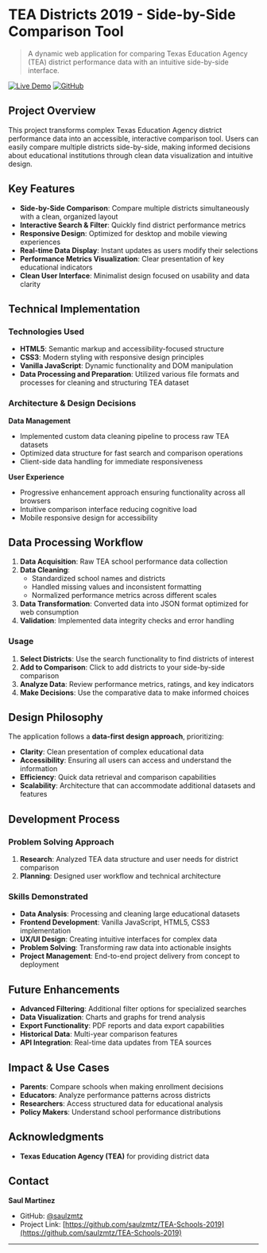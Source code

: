 # TEA Districts 2019 - Side-by-Side Comparison Tool

> A dynamic web application for comparing Texas Education Agency (TEA) district performance data with an intuitive side-by-side interface.

[![Live Demo](https://img.shields.io/badge/Live%20Demo-View%20Application-blue)](https://saulzmtz.github.io/TEA-Schools-2019/)
[![GitHub](https://img.shields.io/badge/GitHub-Repository-green)](https://github.com/saulzmtz/TEA-Schools-2019)

## Project Overview

This project transforms complex Texas Education Agency district performance data into an accessible, interactive comparison tool. Users can easily compare multiple districts side-by-side, making informed decisions about educational institutions through clean data visualization and intuitive design.

## Key Features

- **Side-by-Side Comparison**: Compare multiple districts simultaneously with a clean, organized layout
- **Interactive Search & Filter**: Quickly find district performance metrics
- **Responsive Design**: Optimized for desktop and mobile viewing experiences
- **Real-time Data Display**: Instant updates as users modify their selections
- **Performance Metrics Visualization**: Clear presentation of key educational indicators
- **Clean User Interface**: Minimalist design focused on usability and data clarity

## Technical Implementation

### Technologies Used
- **HTML5**: Semantic markup and accessibility-focused structure
- **CSS3**: Modern styling with responsive design principles
- **Vanilla JavaScript**: Dynamic functionality and DOM manipulation
- **Data Processing and Preparation**: Utilized various file formats and processes for cleaning and structuring TEA dataset

### Architecture & Design Decisions

**Data Management**
- Implemented custom data cleaning pipeline to process raw TEA datasets
- Optimized data structure for fast search and comparison operations
- Client-side data handling for immediate responsiveness

**User Experience**
- Progressive enhancement approach ensuring functionality across all browsers
- Intuitive comparison interface reducing cognitive load
- Mobile responsive design for accessibility


## Data Processing Workflow

1. **Data Acquisition**: Raw TEA school performance data collection
2. **Data Cleaning**: 
   - Standardized school names and districts
   - Handled missing values and inconsistent formatting
   - Normalized performance metrics across different scales
3. **Data Transformation**: Converted data into JSON format optimized for web consumption
4. **Validation**: Implemented data integrity checks and error handling

### Usage

1. **Select Districts**: Use the search functionality to find districts of interest
2. **Add to Comparison**: Click to add districts to your side-by-side comparison
3. **Analyze Data**: Review performance metrics, ratings, and key indicators
4. **Make Decisions**: Use the comparative data to make informed choices

## Design Philosophy

The application follows a **data-first design approach**, prioritizing:

- **Clarity**: Clean presentation of complex educational data
- **Accessibility**: Ensuring all users can access and understand the information
- **Efficiency**: Quick data retrieval and comparison capabilities
- **Scalability**: Architecture that can accommodate additional datasets and features

## Development Process

### Problem Solving Approach
1. **Research**: Analyzed TEA data structure and user needs for district comparison
2. **Planning**: Designed user workflow and technical architecture

### Skills Demonstrated
- **Data Analysis**: Processing and cleaning large educational datasets
- **Frontend Development**: Vanilla JavaScript, HTML5, CSS3 implementation
- **UX/UI Design**: Creating intuitive interfaces for complex data
- **Problem Solving**: Transforming raw data into actionable insights
- **Project Management**: End-to-end project delivery from concept to deployment

## Future Enhancements

- **Advanced Filtering**: Additional filter options for specialized searches
- **Data Visualization**: Charts and graphs for trend analysis
- **Export Functionality**: PDF reports and data export capabilities
- **Historical Data**: Multi-year comparison features
- **API Integration**: Real-time data updates from TEA sources

## Impact & Use Cases

- **Parents**: Compare schools when making enrollment decisions
- **Educators**: Analyze performance patterns across districts
- **Researchers**: Access structured data for educational analysis
- **Policy Makers**: Understand school performance distributions


## Acknowledgments

- **Texas Education Agency (TEA)** for providing district data


## Contact

**Saul Martinez**
- GitHub: [@saulzmtz](https://github.com/saulzmtz)
- Project Link: [https://github.com/saulzmtz/TEA-Schools-2019](https://github.com/saulzmtz/TEA-Schools-2019)

---


